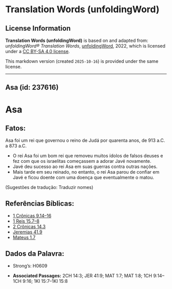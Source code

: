 # Translation Words (unfoldingWord)

## License Information

**Translation Words (unfoldingWord)** is based on and adapted from: _unfoldingWord® Translation Words_, [unfoldingWord](https://unfoldingword.org/utw), 2022, which is licensed under a [CC BY-SA 4.0 license](https://creativecommons.org/licenses/by-sa/4.0/legalcode.en).

This markdown version (created `2025-10-16`) is provided under the same license.



--------------------------------

## Asa (id: 237616)

Asa
===

Fatos:
------

Asa foi um rei que governou o reino de Judá por quarenta anos, de 913 a.C. a 873 a.C.

* O rei Asa foi um bom rei que removeu muitos ídolos de falsos deuses e fez com que os israelitas começassem a adorar Javé novamente.
* Javé deu sucesso ao rei Asa em suas guerras contra outras nações.
* Mais tarde em seu reinado, no entanto, o rei Asa parou de confiar em Javé e ficou doente com uma doença que eventualmente o matou.

(Sugestões de tradução: Traduzir nomes)

Referências Bíblicas:
---------------------

* [1 Crônicas 9\.14–16](https://ref.ly/1Chr9:14-1Chr9:16)
* [1 Reis 15\.7–8](https://ref.ly/1Kgs15:7-1Kgs15:8)
* [2 Crônicas 14\.3](https://ref.ly/2Chr14:3)
* [Jeremias 41\.9](https://ref.ly/Jer41:9)
* [Mateus 1\.7](https://ref.ly/Matt1:7)

Dados da Palavra:
-----------------

* Strong’s: H0609

* **Associated Passages:** 2CH 14:3; JER 41:9; MAT 1:7; MAT 1:8; 1CH 9:14–1CH 9:16; 1KI 15:7–1KI 15:8

